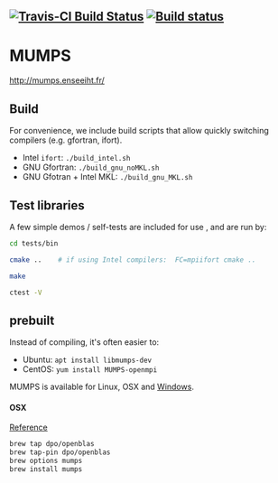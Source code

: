[![Travis-CI Build Status](https://travis-ci.org/scivision/fortran-libs.svg)](https://travis-ci.org/scivision/fortran-libs)
[![Build status](https://ci.appveyor.com/api/projects/status/dyonair98wk9u5gv?svg=true)](https://ci.appveyor.com/project/scivision/mumps)
---

# MUMPS

http://mumps.enseeiht.fr/

## Build 
For convenience, we include build scripts that allow quickly switching compilers (e.g. gfortran, ifort).

* Intel `ifort`: `./build_intel.sh`
* GNU Gfortran: `./build_gnu_noMKL.sh`
* GNU Gfotran + Intel MKL: `./build_gnu_MKL.sh`

## Test libraries

A few simple demos / self-tests are included for use , and are run by:
```sh
cd tests/bin

cmake ..    # if using Intel compilers:  FC=mpiifort cmake ..

make

ctest -V
```

## prebuilt

Instead of compiling, it's often easier to:

* Ubuntu: `apt install libmumps-dev`
* CentOS: `yum install MUMPS-openmpi`

MUMPS is available for Linux, OSX and 
[Windows](http://mumps.enseeiht.fr/index.php?page=links).


#### OSX

[Reference](http://mumps.enseeiht.fr/index.php?page=links)

```sh
brew tap dpo/openblas
brew tap-pin dpo/openblas
brew options mumps
brew install mumps
```

